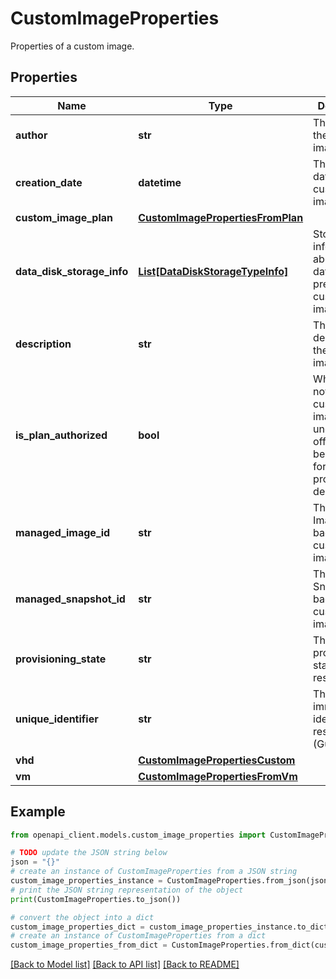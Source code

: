 # CustomImageProperties

Properties of a custom image.

## Properties

Name | Type | Description | Notes
------------ | ------------- | ------------- | -------------
**author** | **str** | The author of the custom image. | [optional] 
**creation_date** | **datetime** | The creation date of the custom image. | [optional] [readonly] 
**custom_image_plan** | [**CustomImagePropertiesFromPlan**](CustomImagePropertiesFromPlan.md) |  | [optional] 
**data_disk_storage_info** | [**List[DataDiskStorageTypeInfo]**](DataDiskStorageTypeInfo.md) | Storage information about the data disks present in the custom image | [optional] 
**description** | **str** | The description of the custom image. | [optional] 
**is_plan_authorized** | **bool** | Whether or not the custom images underlying offer/plan has been enabled for programmatic deployment | [optional] 
**managed_image_id** | **str** | The Managed Image Id backing the custom image. | [optional] 
**managed_snapshot_id** | **str** | The Managed Snapshot Id backing the custom image. | [optional] 
**provisioning_state** | **str** | The provisioning status of the resource. | [optional] [readonly] 
**unique_identifier** | **str** | The unique immutable identifier of a resource (Guid). | [optional] [readonly] 
**vhd** | [**CustomImagePropertiesCustom**](CustomImagePropertiesCustom.md) |  | [optional] 
**vm** | [**CustomImagePropertiesFromVm**](CustomImagePropertiesFromVm.md) |  | [optional] 

## Example

```python
from openapi_client.models.custom_image_properties import CustomImageProperties

# TODO update the JSON string below
json = "{}"
# create an instance of CustomImageProperties from a JSON string
custom_image_properties_instance = CustomImageProperties.from_json(json)
# print the JSON string representation of the object
print(CustomImageProperties.to_json())

# convert the object into a dict
custom_image_properties_dict = custom_image_properties_instance.to_dict()
# create an instance of CustomImageProperties from a dict
custom_image_properties_from_dict = CustomImageProperties.from_dict(custom_image_properties_dict)
```
[[Back to Model list]](../README.md#documentation-for-models) [[Back to API list]](../README.md#documentation-for-api-endpoints) [[Back to README]](../README.md)


